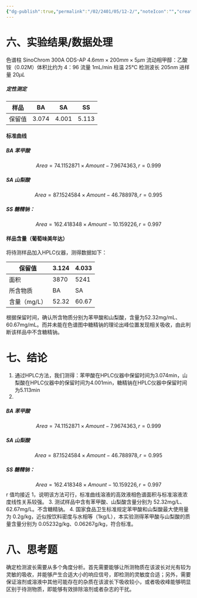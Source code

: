 ```yaml
---
{"dg-publish":true,"permalink":"/02/2401/05/12-2/","noteIcon":"","created":"2025-01-31T00:35","updated":"2025-07-01T13:38"}
---
```


# 六、实验结果/数据处理
色谱柱 SinoChrom 300A ODS-AP $4.6mm\times200mm\times5\mu m$
流动相甲醇：乙酸铵（0.02M）体积比约为 4：96
流量 1mL/min
柱温 25°C
检测波长 205nm
进样量 $20\mu L$
##### 定性测定

| 样品  | BA    | SA    | SS    |
| --- | ----- | ----- | ----- |
| 保留值 | 3.074 | 4.001 | 5.113 |
#### 标准曲线
##### BA 苯甲酸
$$
Area=74.1152871\times Amount-7.9674363,r=0.999
$$
##### SA 山梨酸
$$
Area=87.1524584\times Amount-46.788978,r=0.995
$$
##### SS 糖精钠：
$$
Area=162.418348\times Amount-10.159226,r=0.997
$$
#### 样品含量（葡萄味美年达）
将待测样品加入HPLC仪器，测得数据如下：

| 保留值      | 3.124 | 4.033 |
| -------- | ----- | ----- |
| 面积       | 3870  | 5241  |
| 所含物质     | BA    | SA    |
| 含量（mg/L） | 52.32 | 60.67 |
根据保留时间，确认所含物质分别为苯甲酸和山梨酸，含量为52.32mg/mL、60.67mg/mL。而并未能在色谱图中糖精钠的理论出峰位置发现相关吸收，由此判断该样品中不含糖精钠。
# 七、结论
1. 通过HPLC方法，我们测得：苯甲酸在HPLC仪器中保留时间为3.074min，山梨酸在HPLC仪器中的保留时间为4.001min，糖精钠在HPLC仪器中保留时间为5.113min
2. 
##### BA 苯甲酸
$$
Area=74.1152871\times Amount-7.9674363,r=0.999
$$
##### SA 山梨酸
$$
Area=87.1524584\times Amount-46.788978,r=0.995
$$
##### SS 糖精钠：
$$
Area=162.418348\times Amount-10.159226,r=0.997
$$
r 值均接近 1，说明该方法可行，标准曲线溶液的高效液相色谱面积与标准溶液浓度线性关系较强。
3. 测试样品中含有苯甲酸、山梨酸含量分别为 52.32mg/L、62.67mg/L。不含糖精钠。
4. 国家食品卫生标准规定苯甲酸和山梨酸最大使用量为 0.2g/kg，近似按饮料密度与水相等（1kg/L），本实验测得苯甲酸与山梨酸的质量含量分别为 0.05232g/kg、0.06267g/kg，符合标准。
# 八、思考题
确定检测波长需要从多个角度分析。首先需要能够让所测物质在该波长对光有较为灵敏的吸收，并能够产生合适大小的响应信号，即检测的灵敏度合适；另外，需要保证溶剂或溶液中其他可能存在的杂质在该波长下吸收较小，或者吸收峰能够明显区别于待测物质，即能够有效排除溶剂或者杂志的干扰。